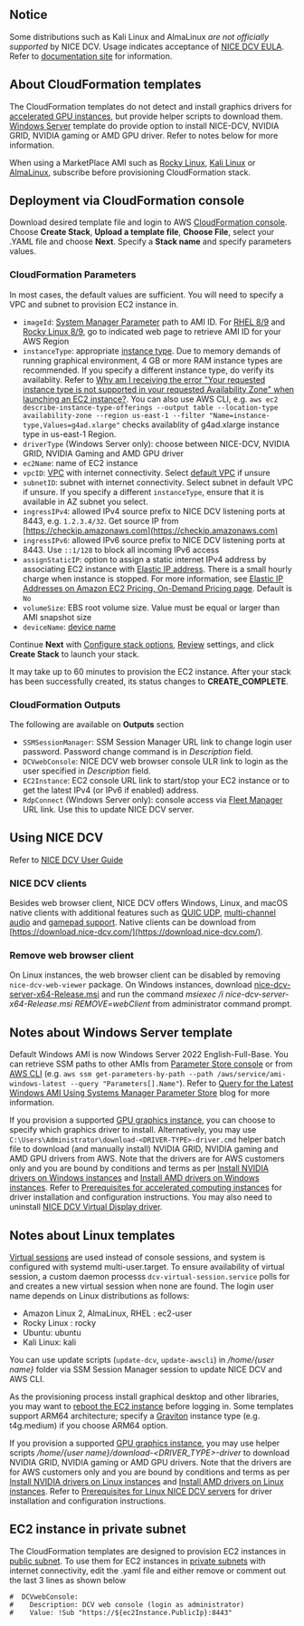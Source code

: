 ## Notice
Some distributions such as Kali Linux and AlmaLinux *are not officially supported* by NICE DCV. Usage indicates acceptance of [NICE DCV EULA](https://www.nice-dcv.com/eula.html). Refer to [documentation site](https://docs.aws.amazon.com/dcv/latest/adminguide/servers.html#requirements) for  information.


## About CloudFormation templates
The CloudFormation templates do not detect and install graphics drivers for [accelerated GPU instances](https://docs.aws.amazon.com/AWSEC2/latest/UserGuide/accelerated-computing-instances.html#gpu-instances), but provide helper scripts to download them. [Windows Server](WIndowsServer-NICE-DCV.yaml) template do provide option to install  NICE-DCV, NVIDIA GRID, NVIDIA gaming or AMD GPU driver. Refer to notes below for more information. 

When using a MarketPlace AMI such as [Rocky Linux](https://aws.amazon.com/marketplace/pp/prodview-2otariyxb3mqu), [Kali Linux](https://aws.amazon.com/marketplace/pp/prodview-fznsw3f7mq7to) or [AlmaLinux](https://aws.amazon.com/marketplace/pp/prodview-mku4y3g4sjrye?), subscribe before provisioning CloudFormation stack. 


## Deployment via CloudFormation console
Download desired template file and login to AWS [CloudFormation console](https://console.aws.amazon.com/cloudformation/home#/stacks/create/template). Choose **Create Stack**, **Upload a template file**, **Choose File**, select your .YAML file and choose **Next**. Specify a **Stack name** and specify parameters values. 

### CloudFormation Parameters
In most cases, the default values are sufficient. You will need to specify a VPC and subnet to provision EC2 instance in.  
- `imageId`: [System Manager Parameter](https://aws.amazon.com/blogs/compute/using-system-manager-parameter-as-an-alias-for-ami-id/) path to AMI ID. For [RHEL 8/9](https://access.redhat.com/solutions/15356) and [Rocky Linux 8/9](https://rockylinux.org/cloud-images/), go to indicated web page to retrieve AMI ID for your AWS Region
-  `instanceType`: appropriate [instance type](https://docs.aws.amazon.com/AWSEC2/latest/UserGuide/instance-types.html). Due to memory demands of running graphical environment, 4 GB or more RAM instance types are recommended. If you specify a different instance type, do verify its availablity. Refer to [Why am I receiving the error "Your requested instance type is not supported in your requested Availability Zone" when launching an EC2 instance?](https://repost.aws/knowledge-center/ec2-instance-type-not-supported-az-error). You can also use AWS CLI, e.g. `aws ec2 describe-instance-type-offerings --output table --location-type availability-zone --region us-east-1 --filter "Name=instance-type,Values=g4ad.xlarge"` checks availablity of g4ad.xlarge instance type in us-east-1 Region.
- `driverType` (Windows Server only): choose between NICE-DCV, NVIDIA GRID, NVIDIA Gaming and AMD GPU driver
- `ec2Name`: name of EC2 instance
- `vpcID`: [VPC](https://docs.aws.amazon.com/vpc/latest/userguide/what-is-amazon-vpc.html) with internet connectivity. Select [default VPC](https://docs.aws.amazon.com/vpc/latest/userguide/default-vpc.html) if unsure
- `subnetID`: subnet with internet connectivity. Select subnet in default VPC if unsure. If you specify a different `instanceType`, ensure that it is available in AZ subnet you select. 
- `ingressIPv4`: allowed IPv4 source prefix to NICE DCV listening ports at 8443, e.g. `1.2.3.4/32`. Get source IP from [https://checkip.amazonaws.com](https://checkip.amazonaws.com)
- `ingressIPv6`: allowed IPv6 source prefix to NICE DCV listening ports at 8443. Use `::1/128` to block all incoming IPv6 access
- `assignStaticIP`: option to assign a static internet IPv4 address by associating EC2 instance with [Elastic IP address](https://docs.aws.amazon.com/AWSEC2/latest/UserGuide/elastic-ip-addresses-eip.html). There is a small hourly charge when instance is stopped. For more information, see [Elastic IP Addresses on Amazon EC2 Pricing, On-Demand Pricing page](http://aws.amazon.com/ec2/pricing/on-demand/). Default is `No`
- `volumeSize`: EBS root volume size. Value must be equal or larger than AMI snapshot size
- `deviceName`: [device name](https://docs.aws.amazon.com/AWSEC2/latest/UserGuide/device_naming.html)

Continue **Next** with [Configure stack options](https://docs.aws.amazon.com/AWSCloudFormation/latest/UserGuide/cfn-console-add-tags.html), [Review](https://docs.aws.amazon.com/AWSCloudFormation/latest/UserGuide/cfn-using-console-create-stack-review.html) settings, and click **Create Stack** to launch your stack. 

It may take up to 60 minutes to provision the EC2 instance. After your stack has been successfully created, its status changes to **CREATE_COMPLETE**.

### CloudFormation Outputs
The following are available on **Outputs** section 
- `SSMSessionManager`: SSM Session Manager URL link to change login user password. Password change command is in *Description* field.
- `DCVwebConsole`: NICE DCV web browser console ULR link to login as the user specified in *Description* field. 
- `EC2Instance`: EC2 console URL link to start/stop your EC2 instance or to get the latest IPv4 (or IPv6 if enabled) address.
- `RdpConnect` (Windows Server only): console access via [Fleet Manager](https://aws.amazon.com/blogs/mt/console-based-access-to-windows-instances-using-aws-systems-manager-fleet-manager/) URL link. Use this to update NICE DCV server.

## Using NICE DCV
Refer to [NICE DCV User Guide](https://docs.aws.amazon.com/dcv/latest/userguide/getting-started.html)

### NICE DCV clients
Besides web browser client, NICE DCV offers Windows, Linux, and macOS native clients with additional features such as [QUIC UDP](https://docs.aws.amazon.com/dcv/latest/adminguide/enable-quic.html), [multi-channel audio](https://docs.aws.amazon.com/dcv/latest/adminguide/manage-audio.html) and [gamepad support](https://docs.aws.amazon.com/dcv/latest/adminguide/enable-gamepad.html). Native clients can be download from [https://download.nice-dcv.com/](https://download.nice-dcv.com/). 

### Remove web browser client
On Linux instances, the web browser client can be disabled by removing `nice-dcv-web-viewer` package. On Windows instances, download [nice-dcv-server-x64-Release.msi](https://d1uj6qtbmh3dt5.cloudfront.net/nice-dcv-server-x64-Release.msi) and run the command *msiexec /i nice-dcv-server-x64-Release.msi REMOVE=webClient* from administrator command prompt.


## Notes about Windows Server template
Default Windows AMI is now Windows Server 2022 English-Full-Base. You can retrieve SSM paths to other AMIs from [Parameter Store console](https://docs.aws.amazon.com/systems-manager/latest/userguide/parameter-store-finding-public-parameters.html#paramstore-discover-public-console) or from [AWS CLI](https://aws.amazon.com/cli/) (e.g. `aws ssm get-parameters-by-path --path /aws/service/ami-windows-latest --query "Parameters[].Name"`). Refer to [Query for the Latest Windows AMI Using Systems Manager Parameter Store](https://aws.amazon.com/blogs/mt/query-for-the-latest-windows-ami-using-systems-manager-parameter-store/) blog for more information.

If you provision a supported [GPU graphics instance](https://docs.aws.amazon.com/AWSEC2/latest/WindowsGuide/accelerated-computing-instances.html#gpu-instances), you can choose to specify which graphics driver to install. Alternatively, you may use `C:\Users\Administrator\download-<DRIVER-TYPE>-driver.cmd` helper batch file to download (and manually install) NVIDIA GRID, NVIDIA gaming and AMD GPU drivers from AWS. Note that the drivers are for AWS customers only and you are bound by conditions and terms as per [Install NVIDIA drivers on Windows instances](https://docs.aws.amazon.com/AWSEC2/latest/WindowsGuide/install-nvidia-driver.html) and [Install AMD drivers on Windows instances](https://docs.aws.amazon.com/AWSEC2/latest/WindowsGuide/install-amd-driver.html). Refer to [Prerequisites for accelerated computing instances](https://docs.aws.amazon.com/dcv/latest/adminguide/setting-up-installing-winprereq.html#setting-up-installing-graphics) for driver installation and configuration instructions. You may also need to uninstall [NICE DCV Virtual Display driver](https://docs.aws.amazon.com/dcv/latest/adminguide/setting-up-installing-winprereq.html#setting-up-installing-general).


## Notes about Linux templates
[Virtual sessions](https://docs.aws.amazon.com/dcv/latest/adminguide/managing-sessions-start.html#managing-sessions-start-manual) are used instead of console sessions, and system is configured with systemd multi-user.target. To ensure availability of virtual session, a custom daemon processs `dcv-virtual-session.service` polls for and creates a new virtual session when none are found. 
The login user name depends on Linux distributions as follows:
- Amazon Linux 2, AlmaLinux, RHEL : ec2-user
- Rocky Linux : rocky
- Ubuntu: ubuntu
- Kali Linux: kali

You can use update scripts (`update-dcv`, `update-awscli`) in */home/{user name}* folder via SSM Session Manager session to update NICE DCV and AWS CLI. 

As the provisioning process install graphical desktop and other libraries, you may want to [reboot the EC2 instance](https://docs.aws.amazon.com/AWSEC2/latest/UserGuide/ec2-instance-reboot.html) before logging in. Some templates support ARM64 architecture; specify a [Graviton](https://aws.amazon.com/ec2/graviton/) instance type (e.g. t4g.medium) if you choose ARM64 option. 

If you provision a supported [GPU graphics instance](https://docs.aws.amazon.com/AWSEC2/latest/UserGuide/accelerated-computing-instances.html#gpu-instances), you may use helper scripts */home/{user name}/download-<DRIVER_TYPE>-driver* to download NVIDIA GRID, NVIDIA gaming or AMD GPU drivers.  Note that the drivers are for AWS customers only and you are bound by conditions and terms as per [Install NVIDIA drivers on Linux instances](https://docs.aws.amazon.com/AWSEC2/latest/UserGuide/install-nvidia-driver.html) and [Install AMD drivers on Linux instances](https://docs.aws.amazon.com/AWSEC2/latest/UserGuide/install-amd-driver.html). Refer to [Prerequisites for Linux NICE DCV servers](https://docs.aws.amazon.com/dcv/latest/adminguide/setting-up-installing-linux-prereq.html) for driver installation and configuration instructions.


## EC2 instance in private subnet
The CloudFormation templates are designed to provision EC2 instances in [public subnet](https://docs.aws.amazon.com/vpc/latest/userguide/VPC_Scenario1.html). To use them for EC2 instances in [private subnets](https://docs.aws.amazon.com/vpc/latest/userguide/VPC_Scenario2.html) with internet connectivity, edit the .yaml file and either remove or comment out the last 3 lines as shown below
```
#  DCVwebConsole:
#    Description: DCV web console (login as administrator)
#    Value: !Sub "https://${ec2Instance.PublicIp}:8443"
```
